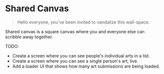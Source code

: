 # Shared Canvas

> Hello everyone, you've been invited to vandalize this wall-space.

Shared canvas is a square canvas where you and everyone else can scribble away together.

TODO:

- Create a screen where you can see people's individual arts in a list.
- Create a screen where you can see a single person's art, live.
- Add a loader UI that shows how many art submissions are being loaded.
